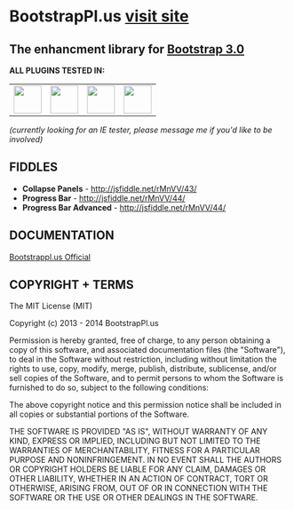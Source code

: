 # BootstrapPl.us [visit site](http://bootstrappl.us/)
## The enhancment library for [Bootstrap 3.0](http://getbootstrap.com)
<b>ALL PLUGINS TESTED IN:</b>
<table>
 <tr>
   <td><img src="https://cdn1.iconfinder.com/data/icons/appicns/513/appicns_Chrome.png" style="width: 50px;" /></td>
   <td><img src="https://cdn1.iconfinder.com/data/icons/appicns/513/472769-appicns_Firefox.png" style="width: 50px;" /></td>
   <td><img src="https://cdn1.iconfinder.com/data/icons/ios7-inspired-mac-icon-set/512/safari_512.png" style="width: 50px;" /></td>
   <td><img src="https://cdn1.iconfinder.com/data/icons/minimalism/512/opera.png" style="width: 50px;" /></td>
 </tr>
</table>
<i>(currently looking for an IE tester, please message me if you'd like to be involved)</i>

## FIDDLES
<ul>
<li><b>Collapse Panels</b> - <a href="http://jsfiddle.net/rMnVV/43/" target="_blank">http://jsfiddle.net/rMnVV/43/</a></li>
<li><b>Progress Bar</b> - <a href="http://jsfiddle.net/rMnVV/44/" target="_blank">http://jsfiddle.net/rMnVV/44/</a></li>
<li><b>Progress Bar Advanced</b> - <a href="http://jsfiddle.net/rMnVV/46/" target="_blank">http://jsfiddle.net/rMnVV/44/</a></li>
</ul>

## DOCUMENTATION
[Bootstrappl.us Official](http://bootstrappl.us)

## COPYRIGHT + TERMS
The MIT License (MIT)

Copyright (c) 2013 - 2014 BootstrapPl.us

Permission is hereby granted, free of charge, to any person obtaining a copy of
this software, and associated documentation files (the "Software"), to deal in
the Software without restriction, including without limitation the rights to
use, copy, modify, merge, publish, distribute, sublicense, and/or sell copies of
the Software, and to permit persons to whom the Software is furnished to do so,
subject to the following conditions:

The above copyright notice and this permission notice shall be included in all
copies or substantial portions of the Software.

THE SOFTWARE IS PROVIDED "AS IS", WITHOUT WARRANTY OF ANY KIND, EXPRESS OR
IMPLIED, INCLUDING BUT NOT LIMITED TO THE WARRANTIES OF MERCHANTABILITY, FITNESS
FOR A PARTICULAR PURPOSE AND NONINFRINGEMENT. IN NO EVENT SHALL THE AUTHORS OR
COPYRIGHT HOLDERS BE LIABLE FOR ANY CLAIM, DAMAGES OR OTHER LIABILITY, WHETHER
IN AN ACTION OF CONTRACT, TORT OR OTHERWISE, ARISING FROM, OUT OF OR IN
CONNECTION WITH THE SOFTWARE OR THE USE OR OTHER DEALINGS IN THE SOFTWARE.
